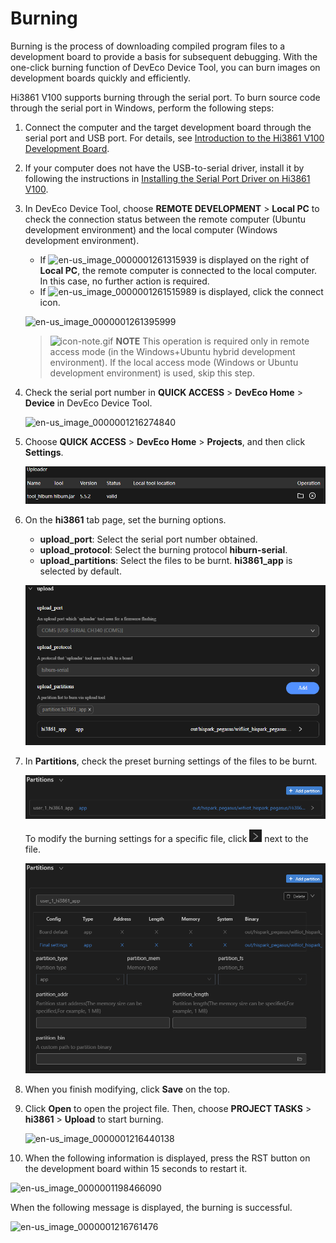 # Burning

Burning is the process of downloading compiled program files to a development board to provide a basis for subsequent debugging. With the one-click burning function of DevEco Device Tool, you can burn images on development boards quickly and efficiently.

Hi3861 V100 supports burning through the serial port. To burn source code through the serial port in Windows, perform the following steps:


1. Connect the computer and the target development board through the serial port and USB port. For details, see [Introduction to the Hi3861 V100 Development Board](quickstart-lite-introduction-hi3861.md).

2. If your computer does not have the USB-to-serial driver, install it by following the instructions in [Installing the Serial Port Driver on Hi3861 V100](https://device.harmonyos.com/en/docs/documentation/guide/hi3861-drivers-0000001058153433).

3. In DevEco Device Tool, choose **REMOTE DEVELOPMENT** > **Local PC** to check the connection status between the remote computer (Ubuntu development environment) and the local computer (Windows development environment).

   - If ![en-us_image_0000001261315939](figures/en-us_image_0000001261315939.png) is displayed on the right of **Local PC**, the remote computer is connected to the local computer. In this case, no further action is required.
   - If ![en-us_image_0000001261515989](figures/en-us_image_0000001261515989.png) is displayed, click the connect icon.

   ![en-us_image_0000001261395999](figures/en-us_image_0000001261395999.png)

   > ![icon-note.gif](public_sys-resources/icon-note.gif) **NOTE**
   > This operation is required only in remote access mode (in the Windows+Ubuntu hybrid development environment). If the local access mode (Windows or Ubuntu development environment) is used, skip this step.

4. Check the serial port number in **QUICK ACCESS** > **DevEco Home** > **Device** in DevEco Device Tool.

   ![en-us_image_0000001216274840](figures/en-us_image_0000001216274840.png)

   

5. Choose **QUICK ACCESS** > **DevEco Home** > **Projects**, and then click **Settings**.

   ![en-us_image_0000001198943768](figures/en-us_image_0000001198943768.png)

6. On the **hi3861** tab page, set the burning options.

   - **upload_port**: Select the serial port number obtained.
   - **upload_protocol**: Select the burning protocol **hiburn-serial**.
   - **upload_partitions**: Select the files to be burnt. **hi3861_app** is selected by default.

   ![en-us_image_0000001243704061](figures/en-us_image_0000001243704061.png)

7. In **Partitions**, check the preset burning settings of the files to be burnt.

   ![en-us_image_000000131299335](figures/en-us_image_000000131299335.png)

   To modify the burning settings for a specific file, click ![en-us_image_0000001312898911](figures/en-us_image_0000001312898911.png) next to the file.

   ![en-us_image_0000001312912501](figures/en-us_image_0000001312912501.png)

8. When you finish modifying, click **Save** on the top.

9. Click **Open** to open the project file. Then, choose **PROJECT TASKS** > **hi3861** > **Upload** to start burning.

   ![en-us_image_0000001216440138](figures/en-us_image_0000001216440138.png)

10. When the following information is displayed, press the RST button on the development board within 15 seconds to restart it.

   ![en-us_image_0000001198466090](figures/en-us_image_0000001198466090.png)

   When the following message is displayed, the burning is successful.

   ![en-us_image_0000001216761476](figures/en-us_image_0000001216761476.png)